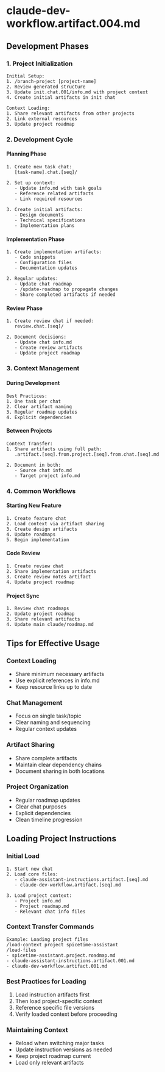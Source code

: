 # claude-dev-workflow.artifact.004.md

## Development Phases

### 1. Project Initialization
```
Initial Setup:
1. /branch-project [project-name]
2. Review generated structure
3. Update init.chat.001/info.md with project context
4. Create initial artifacts in init chat

Context Loading:
1. Share relevant artifacts from other projects
2. Link external resources
3. Update project roadmap
```

### 2. Development Cycle

#### Planning Phase
```
1. Create new task chat:
   [task-name].chat.[seq]/

2. Set up context:
   - Update info.md with task goals
   - Reference related artifacts
   - Link required resources

3. Create initial artifacts:
   - Design documents
   - Technical specifications
   - Implementation plans
```

#### Implementation Phase
```
1. Create implementation artifacts:
   - Code snippets
   - Configuration files
   - Documentation updates

2. Regular updates:
   - Update chat roadmap
   - /update-roadmap to propagate changes
   - Share completed artifacts if needed
```

#### Review Phase
```
1. Create review chat if needed:
   review.chat.[seq]/

2. Document decisions:
   - Update chat info.md
   - Create review artifacts
   - Update project roadmap
```

### 3. Context Management

#### During Development
```
Best Practices:
1. One task per chat
2. Clear artifact naming
3. Regular roadmap updates
4. Explicit dependencies
```

#### Between Projects
```
Context Transfer:
1. Share artifacts using full path:
   .artifact.[seq].from.project.[seq].from.chat.[seq].md

2. Document in both:
   - Source chat info.md
   - Target project info.md
```

### 4. Common Workflows

#### Starting New Feature
```
1. Create feature chat
2. Load context via artifact sharing
3. Create design artifacts
4. Update roadmaps
5. Begin implementation
```

#### Code Review
```
1. Create review chat
2. Share implementation artifacts
3. Create review notes artifact
4. Update project roadmap
```

#### Project Sync
```
1. Review chat roadmaps
2. Update project roadmap
3. Share relevant artifacts
4. Update main claude/roadmap.md
```

## Tips for Effective Usage

### Context Loading
- Share minimum necessary artifacts
- Use explicit references in info.md
- Keep resource links up to date

### Chat Management
- Focus on single task/topic
- Clear naming and sequencing
- Regular context updates

### Artifact Sharing
- Share complete artifacts
- Maintain clear dependency chains
- Document sharing in both locations

### Project Organization
- Regular roadmap updates
- Clear chat purposes
- Explicit dependencies
- Clean timeline progression

## Loading Project Instructions

### Initial Load
```
1. Start new chat
2. Load core files:
   - claude-assistant-instructions.artifact.[seq].md
   - claude-dev-workflow.artifact.[seq].md

3. Load project context:
   - Project info.md
   - Project roadmap.md
   - Relevant chat info files
```

### Context Transfer Commands
```
Example: Loading project files
/load-context project spicetime-assistant
/load-files
- spicetime-assistant.project.roadmap.md
- claude-assistant-instructions.artifact.001.md
- claude-dev-workflow.artifact.001.md
```

### Best Practices for Loading
1. Load instruction artifacts first
2. Then load project-specific context
3. Reference specific file versions
4. Verify loaded context before proceeding

### Maintaining Context
- Reload when switching major tasks
- Update instruction versions as needed
- Keep project roadmap current
- Load only relevant artifacts